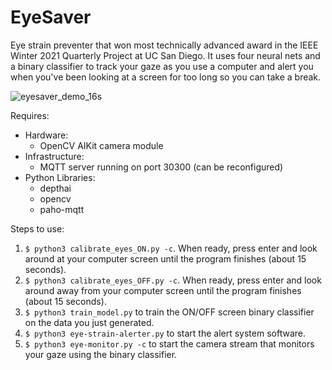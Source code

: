 # EyeSaver
Eye strain preventer that won most technically advanced award in the IEEE Winter 2021 Quarterly Project at UC San Diego. It uses four neural nets and a binary classifier to track your gaze as you use a computer and alert you when you've been looking at a screen for too long so you can take a break.  

![eyesaver_demo_16s](https://user-images.githubusercontent.com/33473815/110299234-47297800-7faa-11eb-9573-823d2ac0fc57.gif)



Requires:  
* Hardware: 
  * OpenCV AIKit camera module  
* Infrastructure:
  * MQTT server running on port 30300 (can be reconfigured)  
* Python Libraries:  
  * depthai
  * opencv
  * paho-mqtt  

Steps to use:
1. `$ python3 calibrate_eyes_ON.py -c`. When ready, press enter and look around at your computer screen until the program finishes (about 15 seconds).
2. `$ python3 calibrate_eyes_OFF.py -c`. When ready, press enter and look around away from your computer screen until the program finishes (about 15 seconds).
3. `$ python3 train_model.py` to train the ON/OFF screen binary classifier on the data you just generated.
4. `$ python3 eye-strain-alerter.py` to start the alert system software. 
5. `$ python3 eye-monitor.py -c` to start the camera stream that monitors your gaze using the binary classifier.
